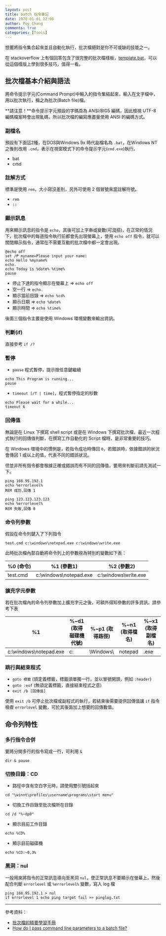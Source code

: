 ```yaml
---
layout: post
title: batch 指令筆記
date: 1970-01-01 12:00
author: Poy Chang
comments: true
categories: [Tools]
---
```

想要將指令集合起來並且自動化執行，批次檔絕對是你不可或缺的技能之一。

在 stackoverflow 上有個回答包含了很完整的批次檔樣板，[template.bat](https://stackoverflow.com/a/45070967/3803939)，可以從這個樣版上學到很多技巧，值得一看。

## 批次檔基本介紹與語法

將命令提示字元(Command Prompt)中輸入的指令集結起來，輸入在文字檔中，用以批次執行，稱之為批次(Batch file)檔。

**請注意！**命令提示字元預設的字碼頁為 ANSI/BIG5 編碼，因此檢視 UTF-8 編碼檔案時會出現亂碼，所以批次檔的編寫應盡量使用 ANSI 的編碼方式。

### 副檔名

預設有下面這2種，在DOS與Windows 9x 時代副檔名為 `.bat`，在Windows NT 之後則改用 `.cmd`，表示在視窗模式下的命令提示字元(`cmd.exe`)執行。

* bat
* cmd

### 註解方式

標準是使用 `rem`，大小寫沒差別，另外可使用 2 個冒號來當註解符號。

* `rem`
* `::`

### 顯示訊息

用來顯示訊息的指令是 `echo`，其後可加上字串或變數(可混搭)，在正常的情況下，批次檔中的每道指令執行前都會先出現螢幕上，使用 `echo off` 指令，就可以關閉顯示指令，通常在不需要互動的批次檔中都一定會出現。

```
@echo off
set /P myname=Please input your name:
echo Hello %myname%
echo.
echo Today is %date% %time%
pause
```

* 停止下達的指令顯示在螢幕上 => `echo off`
* 空一行 => `echo.`
* 顯示當前目錄 => `echo %cd%`
* 顯示日期 => `echo %date%`
* 顯示時間 => `echo %time%`

後面三個指令主要是使用 Windows 環境變數來輸出資訊。

### 判斷(if)

直接參考 `if /?`

### 暫停

* `pause` 程式暫停，提示按任意鍵繼續
```
echo This Program is running...
pause
```

* `timeout [/T | time]`，程式暫停指定的秒數
```
echo Please wait for a while...
timeout 6
```

### 回傳值

無論是在 Linux 下撰寫 shell script 或是在 Windows 下撰寫批次檔，最近一次程式執行的回傳值判斷，在撰寫工作自動化的 Script 檔時，是非常重要的技巧。

在 Windows 環境中的慣例是，若指令成功時傳回 `0`，若錯誤時，依據錯誤的狀況會傳回 1 或以上的值，代表不同的錯誤狀況。

但並非所有指令都會根據正確或錯誤而有不同的回傳值，要用來判斷前請先測試一下。

```
ping 168.95.192.1
echo %errorlevel%
REM 成功,回傳 1

ping 123.123.123.123
echo %errorlevel%
REM 失敗,回傳 0
```

### 命令列參數

假設在命令列鍵入了下列指令

```
test.cmd c:\windows\notepad.exe c:\windows\write.exe
```

此時批次檔內部自動將命令列上的參數視為特別的變數如下表：

<table class="table table-striped">
<thead>
  <tr>
    <th>%0 (命令)</th>
	<th>%1 (參數1)</th>
	<th>%2 (參數2)</th>
  </tr>
</thead>
<tbody>
  <tr>
    <td>test.cmd</td>
	<td>c:\windows\notepad.exe</td>
	<td>c:\windows\write.exe</td>
  </tr>
</tbody>
</table>

### 擴充字元參數

若在批次檔內的命令列參數加上擴充字元之後，可額外得知參數的許多資訊，請參考下表

<table class="table table-striped">
<thead>
  <tr>
    <th>%1</th>
	<th>%~d1 (取得磁碟機代號)</th>
	<th>%~p1 (取得路徑)</th>
	<th>%~n1 (取得檔名)</th>
	<th>%~x1 (取得副檔名)</th>
  </tr>
</thead>
<tbody>
  <tr>
    <td>c:\windows\notepad.exe</td>
	<td>c:</td>
	<td>\Windows\</td>
	<td>notepad	</td>
	<td>.exe</td>
  </tr>
</tbody>
</table>

### 跳行與結束程式

* `goto 標籤` (須定義標籤，標籤須單獨一行，並以冒號開頭，例如 `:header`)
* `goto :eof` (無須定義標籤，直接結束程式之意)
* `exit /b [回傳值]`

使用 `exit /b` 可停止批次檔或副程式的執行，若結束後需要提供回傳值讓 `if` 指令檢查 `errorlevel` 變數，可於其後面加上想要的回傳數值。

## 命令列特性

### 多行指令合併

要將分開多行的指令寫成一行，可利用 `&`

```
dir & pause
```

### 切換目錄：CD

* 路徑中含有空白字元時，請使用雙引號括起來
```
cd "\winnt\profiles\username\programs\start menu"
```

* 切換工作目錄至批次檔所在目錄
```
cd /d "%~dp0"
```

* 顯示目前工作目錄
```
echo %CD%
```

* 顯示目前磁碟機
```
echo %CD:~0,3%
```

### 黑洞：nul

一般用來將指令的正常訊息導向至黑洞 `nul`，使正常訊息不要顯示在螢幕上，然後配合判斷 `errorlevel` 或 `%errorlevel%` 變數，寫入 log 檔

```
ping 168.95.192.1 > nul
if errorlevel 1 echo ping target fail >> pinglog.txt
```

----------

參考資料：

* [批次檔的精要學習手冊](https://www.gitbook.com/book/peterju/cmddoc)
* [How do I pass command line parameters to a batch file?](https://stackoverflow.com/questions/26551/how-do-i-pass-command-line-parameters-to-a-batch-file)